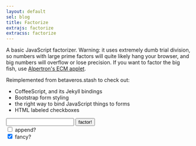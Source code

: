 ```yaml
---
layout: default
sel: blog
title: Factorize
extrajs: factorize
extracss: factorize
---
```

A basic JavaScript factorizer. Warning: it uses extremely dumb trial division, so numbers with large prime factors will quite likely hang your browser, and big numbers will overflow or lose precision. If you want to factor the big fish, use <a href="http://www.alpertron.com.ar/ECM.HTM">Alpertron's ECM applet</a>.

Reimplemented from betaveros.stash to check out:

- CoffeeScript, and its Jekyll bindings
- Bootstrap form styling
- the right way to bind JavaScript things to forms
- HTML labeled checkboxes

<div class="panel panel-default"><div class="panel-body">
<form role="form" name="fform" id="fform" class="form-inline">
<div class="form-group">
<input type="text" id="inp" name="inp" value="" class="form-control"/>
<button id="factorbutton" type="button" class="btn btn-primary">factor!</button>
</div>
<div class="form-group">
<label><input type="checkbox" id="append" name="append"/> append?</label>
</div>
<label><input type="checkbox" id="fancy" name="fancy" checked="1"/> fancy?</label>
</form>
<div id="out"></div>
</div>
</div>
